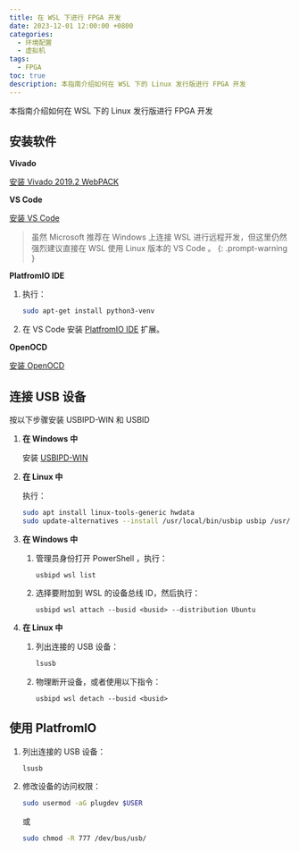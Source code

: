 ```yaml
---
title: 在 WSL 下进行 FPGA 开发
date: 2023-12-01 12:00:00 +0800
categories:
  - 环境配置
  - 虚拟机
tags:
  - FPGA
toc: true
description: 本指南介绍如何在 WSL 下的 Linux 发行版进行 FPGA 开发
---
```


本指南介绍如何在 WSL 下的 Linux 发行版进行 FPGA 开发

## 安装软件

**Vivado**

[安装 Vivado 2019.2 WebPACK](https://gitee.com/foxtrot024/RVfpga_SoC/tree/lab0#1--vivado-%E5%AE%89%E8%A3%85)

**VS Code**

[安装 VS Code](https://code.visualstudio.com/docs/setup/linux)

> 虽然 Microsoft 推荐在 Windows 上连接 WSL 进行远程开发，但这里仍然强烈建议直接在 WSL 使用 Linux 版本的 VS Code 。
{: .prompt-warning }

**PlatfromIO IDE**

1. 执行：
	```bash
	sudo apt-get install python3-venv
	```

2. 在 VS Code 安装 [PlatfromIO IDE](https://docs.platformio.org/en/latest/integration/ide/vscode.html#installation) 扩展。

**OpenOCD**

[安装 OpenOCD](https://gitee.com/foxtrot024/RVfpga_SoC/tree/lab0#4--%E5%AE%89%E8%A3%85openocd)

## 连接 USB 设备

按以下步骤安装 USBIPD-WIN 和 USBID

1. **在 Windows 中**

   安装 [USBIPD-WIN](https://github.com/dorssel/usbipd-win/releases)

2. **在 Linux 中**

   执行：

   ```bash
   sudo apt install linux-tools-generic hwdata
   sudo update-alternatives --install /usr/local/bin/usbip usbip /usr/lib/linux-tools/*-generic/usbip 20
   ```

3. **在 Windows 中**

   1. 管理员身份打开 PowerShell ，执行：
		```shell
		usbipd wsl list
		```

   2. 选择要附加到 WSL 的设备总线 ID，然后执行：
		```shell
		usbipd wsl attach --busid <busid> --distribution Ubuntu
		```

4. **在 Linux 中**

   1. 列出连接的 USB 设备：
		```bash
		lsusb
		```

   2. 物理断开设备，或者使用以下指令：
		```
		usbipd wsl detach --busid <busid>
		```

## 使用 PlatfromIO

1. 列出连接的 USB 设备：
	```bash
	lsusb
	```
	
2. 修改设备的访问权限：
	```bash
	sudo usermod -aG plugdev $USER
	```
	或
	```bash
	sudo chmod -R 777 /dev/bus/usb/
	```